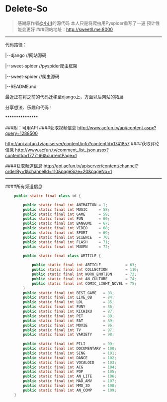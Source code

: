 # Delete-So
> 感谢原作者[@小川](https://github.com/yuadsl3010/Delete-So)的源代码
> 本人只是将爬虫用Pyspider重写了一遍 预计性能会更好
###网站地址：http://sweetll.me:8000
***********

<p>代码路径：</p>
<p>|--django //网站源码</p>
<p>|--sweet-spider //pyspider爬虫框架</p>
<p>|--sweet-spider //爬虫源码</p>
<p>|--README.md </p>
<p>最近正在将之前的代码迁移至django上，方面以后网站的拓展</p>
<p>分享想法、乐趣和代码！</p>
***************

###附：可用API
####获取视频信息
http://www.acfun.tv/api/content.aspx?query=1288500

http://api.acfun.tv/apiserver/content/info?contentId=1741857
####获取评论信息
http://www.acfun.tv/comment_list_json.aspx?contentId=1777166&currentPage=1

####获取频道信息
http://api.acfun.tv/apiserver/content/channel?orderBy=1&channelId=110&pageSize=20&pageNo=1
**************

####所有频道信息
```java
    public static final class id {

        public static final int ANIMATION = 1;
        public static final int MUSIC     = 58;
        public static final int GAME      = 59;
        public static final int FUN       = 60;
        public static final int BANGUMI   = 67;
        public static final int VIDEO     = 68;
        public static final int SPORT     = 69;
        public static final int SCIENCE   = 70;
        public static final int FLASH     = 71;
        public static final int MUGEN     = 72;

        public static final class ARTICLE {
            
            public static final int ARTICLE           = 63;
            public static final int COLLECTION        = 110;
            public static final int WORK_EMOTION      = 73;
            public static final int AN_CULTURE        = 74;
            public static final int COMIC_LIGHT_NOVEL = 75;
        }
        public static final int BEST_GAME   = 83;
        public static final int LIVE_OB     = 84;
        public static final int LOL         = 85;
        public static final int FUNY        = 86;
        public static final int KICHIKU     = 87;
        public static final int PET         = 88;
        public static final int EAT         = 89;
        public static final int MOVIE       = 96;
        public static final int TV          = 97;
        public static final int VARIETY     = 98;
        
        public static final int PILI        = 99;
        public static final int DOCUMENTARY = 100;
        public static final int SING        = 101;
        public static final int DANCE       = 102;
        public static final int VOCALOID    = 103;
        public static final int ACG         = 104;
        public static final int POP         = 105;
        public static final int AN_LITE     = 106;
        public static final int MAD_AMV     = 107;
        public static final int MMD_3D      = 108;
        public static final int AN_COMP     = 109;
    }
```
